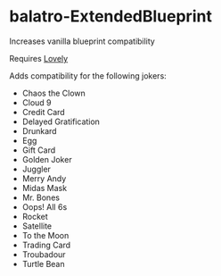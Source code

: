 # balatro-ExtendedBlueprint
Increases vanilla blueprint compatibility

Requires [Lovely](https://github.com/ethangreen-dev/lovely-injector/releases/latest)

Adds compatibility for the following jokers:
- Chaos the Clown
- Cloud 9
- Credit Card
- Delayed Gratification
- Drunkard
- Egg
- Gift Card
- Golden Joker
- Juggler
- Merry Andy
- Midas Mask
- Mr. Bones
- Oops! All 6s
- Rocket
- Satellite
- To the Moon
- Trading Card
- Troubadour
- Turtle Bean
